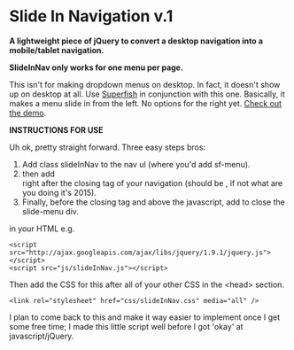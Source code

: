 Slide In Navigation v.1
===========

**A lightweight piece of jQuery to convert a desktop navigation into a mobile/tablet navigation.**

**SlideInNav only works for one menu per page.**

This isn't for making dropdown menus on desktop. In fact, it doesn't show up on desktop at all. Use <a title="Superfish Drop down menus" href="http://plugins.jquery.com/superfish/">Superfish</a> in conjunction with this one. Basically, it makes a menu slide in from the left. No options for the right yet. <a href="#">Check out the demo</a>.

**INSTRUCTIONS FOR USE**

Uh ok, pretty straight forward. Three easy steps bros:

1. Add class slideInNav to the nav ul (where you'd add sf-menu).
2. then add <div id="slide-menu"> right after the closing tag of your navigation (should be </nav>, if not what are you doing it's 2015).
3. Finally, before the closing </body> tag and above the javascript, add </div> to close the slide-menu div.

in your HTML e.g.

    <script src="http://ajax.googleapis.com/ajax/libs/jquery/1.9.1/jquery.js"></script>
    <script src="js/slideInNav.js"></script>

Then add the CSS for this after all of your other CSS in the &lt;head&gt; section.

	<link rel="stylesheet" href="css/slideInNav.css" media="all" />

I plan to come back to this and make it way easier to implement once I get some free time; I made this little script well before I got 'okay' at javascript/jQuery.
